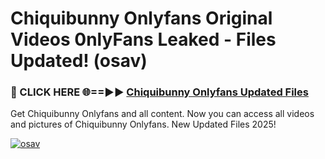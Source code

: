 # Chiquibunny Onlyfans Original Videos 0nlyFans Leaked - Files Updated! (osav)

<h3>🔴 CLICK HERE 🌐==►► <a href="https://tinyurl.com/2m67pmp6" rel="nofollow">Chiquibunny Onlyfans Updated Files</a></h3>

Get Chiquibunny Onlyfans and all content. Now you can access all videos and pictures of Chiquibunny Onlyfans. New Updated Files 2025!

[![osav](https://i.imgur.com/H4QAA4z.gif)](https://tinyurl.com/2m67pmp6)